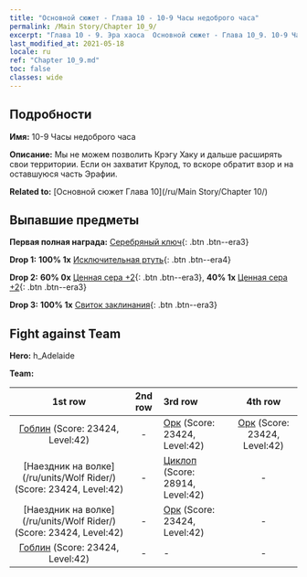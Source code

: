 ```yaml
---
title: "Основной сюжет - Глава 10 - 10-9 Часы недоброго часа"
permalink: /Main Story/Chapter 10_9/
excerpt: "Глава 10 - 9. Эра хаоса  Основной сюжет - Глава 10_9. 10-9 Часы недоброго часа"
last_modified_at: 2021-05-18
locale: ru
ref: "Chapter 10_9.md"
toc: false
classes: wide
---
```


## Подробности

 **Имя:** 10-9 Часы недоброго часа

 **Описание:** Мы не можем позволить Крэгу Хаку и дальше расширять свои территории. Если он захватит Крулод, то вскоре обратит взор и на оставшуюся часть Эрафии.

 **Related to:** [Основной сюжет Глава 10](/ru/Main Story/Chapter 10/)

## Выпавшие предметы

 **Первая полная награда:** [Серебряный ключ](/ItemsRU/con_693/){: .btn .btn--era3}

 **Drop 1:** **100% 1x** [Исключительная ртуть](/ItemsRU/mat_35/){: .btn .btn--era4}

 **Drop 2:** **60% 0x** [Ценная сера +2](/ItemsRU/mat_29/){: .btn .btn--era3}, **40% 1x** [Ценная сера +2](/ItemsRU/mat_29/){: .btn .btn--era3}

 **Drop 3:** **100% 1x** [Свиток заклинания](/ItemsRU/con_694/){: .btn .btn--era3}


## Fight against Team
 **Hero:** h_Adelaide

 **Team:**


  | 1st row | 2nd row | 3rd row | 4th row |
  |:----:|:----:|:----|:----:|
  | [Гоблин](/ru/units/Goblin/) (Score: 23424, Level:42)  | - | [Орк](/ru/units/Orc/) (Score: 23424, Level:42)  | [Орк](/ru/units/Orc/) (Score: 23424, Level:42)  |
  | [Наездник на волке](/ru/units/Wolf Rider/) (Score: 23424, Level:42)  | - | [Циклоп](/ru/units/Cyclops/) (Score: 28914, Level:42)  | - |
  | [Наездник на волке](/ru/units/Wolf Rider/) (Score: 23424, Level:42)  | - | [Орк](/ru/units/Orc/) (Score: 23424, Level:42)  | - |
  | [Гоблин](/ru/units/Goblin/) (Score: 23424, Level:42)  | - | - | - |



